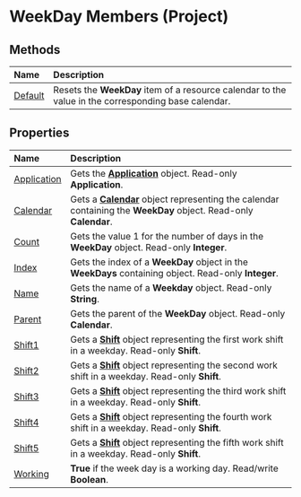 
# WeekDay Members (Project)





## Methods



|**Name**|**Description**|
|:-----|:-----|
|[Default](4d2ad943-7ffc-5727-5715-a98a46d98660.md)|Resets the  **WeekDay** item of a resource calendar to the value in the corresponding base calendar.|

## Properties



|**Name**|**Description**|
|:-----|:-----|
|[Application](dce0b788-56a2-f96e-7e13-cc53a9854778.md)|Gets the  **[Application](8eb91712-7784-a102-38c0-19bb056c27e9.md)** object. Read-only **Application**.|
|[Calendar](2b61e964-9fba-c849-c5aa-dc25d535536a.md)|Gets a  **[Calendar](2d3b0f05-4762-0058-15d4-47e1d2b9d9a9.md)** object representing the calendar containing the **WeekDay** object. Read-only **Calendar**.|
|[Count](91828803-9d2f-a7ea-f917-f1e26147f177.md)|Gets the value 1 for the number of days in the  **WeekDay** object. Read-only **Integer**.|
|[Index](6af52995-fcd3-cb06-b7c5-3100eeee2e73.md)|Gets the index of a  **WeekDay** object in the **WeekDays** containing object. Read-only **Integer**.|
|[Name](f6a04bce-54b4-3d6d-3e11-b1c58b9bef44.md)|Gets the name of a  **Weekday** object. Read-only **String**.|
|[Parent](650b47c2-beb0-ac6d-3cb8-650f1b285bb3.md)|Gets the parent of the  **WeekDay** object. Read-only **Calendar**.|
|[Shift1](17d873bf-7336-097f-cd72-ce691c549424.md)|Gets a  **[Shift](bf224646-d1c6-bc4a-1cce-a08b2f4e417d.md)** object representing the first work shift in a weekday. Read-only **Shift**.|
|[Shift2](cc686169-6b7d-099a-6602-9381418fa0de.md)|Gets a  **[Shift](bf224646-d1c6-bc4a-1cce-a08b2f4e417d.md)** object representing the second work shift in a weekday. Read-only **Shift**.|
|[Shift3](c09fde08-3f8d-71e8-5c5d-f0ebbb0069ce.md)|Gets a  **[Shift](bf224646-d1c6-bc4a-1cce-a08b2f4e417d.md)** object representing the third work shift in a weekday. Read-only **Shift**.|
|[Shift4](60b7fc25-b96d-6d85-672d-a5b6b6def322.md)|Gets a  **[Shift](bf224646-d1c6-bc4a-1cce-a08b2f4e417d.md)** object representing the fourth work shift in a weekday. Read-only **Shift**.|
|[Shift5](1bfee704-e2cd-8fdd-23a4-a182c853dca3.md)|Gets a  **[Shift](bf224646-d1c6-bc4a-1cce-a08b2f4e417d.md)** object representing the fifth work shift in a weekday. Read-only **Shift**.|
|[Working](c8620df0-f91a-eb39-86dd-523bd338d825.md)|**True** if the week day is a working day. Read/write **Boolean**.|

